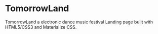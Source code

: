 # TomorrowLand
TomorrowLand a electronic dance music festival Landing page built with HTML5/CSS3 and Materialize CSS.
